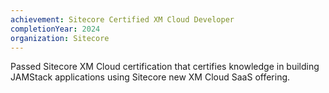 ```yaml
---
achievement: Sitecore Certified XM Cloud Developer
completionYear: 2024
organization: Sitecore
---
```

Passed Sitecore XM Cloud certification that certifies knowledge in building JAMStack applications using Sitecore new XM Cloud SaaS offering.